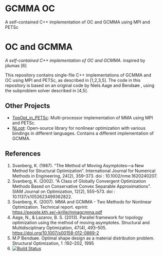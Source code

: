 # GCMMA OC
A self-contained C++ implementation of OC and GCMMA using MPI and PETSc
# OC and GCMMA
*A self-contained C++ implementation of OC and GCMMA.* inspired by jdumas [6]


This repository contains single-file C++ implementations of GCMMA and OC using MPI and PETSc, as described in [1,2,3,5].
The code in this repository is based on an original code by Niels Aage and Bendsøe , using the subproblem solver described in [4,5].


## Other Projects

- [TopOpt_in_PETSc](https://github.com/topopt/TopOpt_in_PETSc): Multi-processor implementation of MMA using MPI and PETSc.
- [NLopt](https://nlopt.readthedocs.io/en/latest/): Open-source library for nonlinear optimization with various bindings in different languages. Contains a different implementation of GCMMA.

## References

1. Svanberg, K. (1987). “The Method of Moving Asymptotes—a New Method for Structural Optimization”. International Journal for Numerical Methods in Engineering, 24(2), 359–373. doi : 10.1002/nme.1620240207.
2. Svanberg, K. (2002). “A Class of Globally Convergent Optimization Methods Based on Conservative Convex Separable Approximations”. SIAM Journal on Optimization, 12(2), 555–573. doi : 10.1137/s1052623499362822.
3. Svanberg, K. (2007). MMA and GCMMA - Two Methods for Nonlinear Optimization. Technical report. eprint: https://people.kth.se/~krille/mmagcmma.pdf
4. Aage, N., & Lazarov, B. S. (2013). Parallel framework for topology optimization using the method of moving asymptotes. Structural and Multidisciplinary Optimization, 47(4), 493–505. https://doi.org/10.1007/s00158-012-0869-2
5. M.P Bendsøe. Optimal shape design as a material distribution problem.
Structural Optimization, 1 :192–202, 1995
6. [![Build Status](https://travis-ci.com/jdumas/mma.svg?token=euzAY1sxC114E8ufzcZx&branch=master)](https://travis-ci.com/jdumas/mma)
